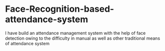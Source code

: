 # Face-Recognition-based-attendance-system
I have build an attendance management system with the help of face detection owing to the difficulty in manual as well as other traditional means of attendance system
